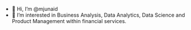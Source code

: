 - 👋 Hi, I’m @mjunaid
- 👀 I’m interested in Business Analysis, Data Analytics, Data Science and Product Management within financial services.

<!---
mjunaid/mjunaid is a ✨ special ✨ repository because its `README.md` (this file) appears on your GitHub profile.
You can click the Preview link to take a look at your changes.
--->
